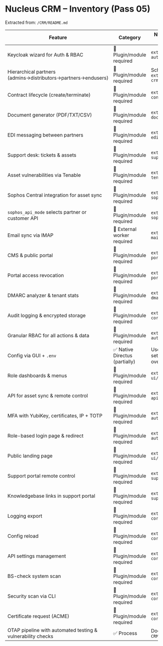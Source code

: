 <!-- markdownlint-disable MD013 -->
# Nucleus CRM – Inventory (Pass 05)


Extracted from: `/CRM/README.md`

| Feature | Category | Notes / Proposed Module |
|---------------------------------|----------------------------|---------------------------------------|
| Keycloak wizard for Auth & RBAC | 🔧 Plugin/module required | `extensions/nucleus-auth/` |
| Hierarchical partners (admins→distributors→partners→endusers) | 🔧 Plugin/module required | Schema + RBAC in `extensions/nucleus-crm/` |
| Contract lifecycle (create/terminate) | 🔧 Plugin/module required | `extensions/nucleus-contracts/` |
| Document generator (PDF/TXT/CSV) | 🔧 Plugin/module required | `extensions/nucleus-docs/` |
| EDI messaging between partners | 🔧 Plugin/module required | `extensions/nucleus-edi/` |
| Support desk: tickets & assets | 🔧 Plugin/module required | `extensions/nucleus-support/` |
| Asset vulnerabilities via Tenable | 🔧 Plugin/module required | `extensions/nucleus-tenable/` |
| Sophos Central integration for asset sync | 🔧 Plugin/module required | `extensions/nucleus-sophos/` |
| `sophos_api_mode` selects partner or customer API | 🔧 Plugin/module required | `extensions/nucleus-sophos/` |
| Email sync via IMAP | 🚧 External worker required | `extensions/nucleus-mail-ingest/` |
| CMS & public portal | 🔧 Plugin/module required | `extensions/nucleus-portal/` |
| Portal access revocation | 🔧 Plugin/module required | `extensions/nucleus-portal/` |
| DMARC analyzer & tenant stats | 🔧 Plugin/module required | `extensions/nucleus-dmarc/` |
| Audit logging & encrypted storage | 🔧 Plugin/module required | `extensions/nucleus-core/` |
| Granular RBAC for all actions & data | 🔧 Plugin/module required | `extensions/nucleus-auth/` |
| Config via GUI + `.env` | ✅ Native Directus (partially) | Use Directus settings with env overrides |
| Role dashboards & menus | 🔧 Plugin/module required | `extensions/nucleus-ui/` |
| API for asset sync & remote control | 🔧 Plugin/module required | `extensions/nucleus-api/` |
| MFA with YubiKey, certificates, IP + TOTP | 🔧 Plugin/module required | `extensions/nucleus-auth/` |
| Role-based login page & redirect | 🔧 Plugin/module required | `extensions/nucleus-auth/` |
| Public landing page | 🔧 Plugin/module required | `extensions/nucleus-ui/` |
| Support portal remote control | 🔧 Plugin/module required | `extensions/nucleus-support/` |
| Knowledgebase links in support portal | 🔧 Plugin/module required | `extensions/nucleus-support/` |
| Logging export | 🔧 Plugin/module required | `extensions/nucleus-core/` |
| Config reload | 🔧 Plugin/module required | `extensions/nucleus-core/` |
| API settings management | 🔧 Plugin/module required | `extensions/nucleus-core/` |
| BS-check system scan | 🔧 Plugin/module required | `extensions/nucleus-core/` |
| Security scan via CLI | 🔧 Plugin/module required | `extensions/nucleus-core/` |
| Certificate request (ACME) | 🔧 Plugin/module required | `extensions/nucleus-core/` |
| OTAP pipeline with automated testing & vulnerability checks | ✅ Process | Documented in `CRM/README.md` |
